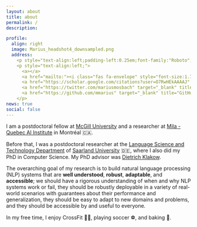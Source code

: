 ```yaml
---
layout: about
title: about
permalink: /
description: 

profile:
  align: right
  image: Marius_headshot4_downsampled.png
  address: 
    <p style="text-align:left;padding-left:0.25em;font-family:"Roboto",sans-serif;">Feel free to get in touch:</p>
    <p style="text-align:left;">
      <a></a>
      <a href="mailto:"><i class="fas fa-envelope" style="font-size:1.7em;padding-left:0.75em;padding-top:0.25em;padding-right:0.25em"</i></a>
      <a href="https://scholar.google.com/citations?user=O7RwHEkAAAAJ" target="_blank" title="Google Scholar"><i class="ai ai-google-scholar" style="font-size:1.7em;padding-right:0.25em"></i></a>
      <a href="https://twitter.com/mariusmosbach" target="_blank" title="Twitter"><i class="fab fa-twitter" style="font-size:1.7em;padding-right:0.25em"></i></a>
      <a href="https://github.com/mmarius" target="_blank" title="GitHub"><i class="fab fa-github" style="font-size:1.7em;padding-right:0.25em"></i></a>
    </p>
news: true
social: false
---
```


I am a postdoctoral fellow at [McGill University](https://www.mcgill.ca/) and a researcher at [Mila - Quebec AI Institute](https://mila.quebec/en/) in Montréal :canada:. 
<!-- I am a member of the [McGill NLP group](https://mcgill-nlp.github.io/). -->

Before that, I was a postdoctoral researcher at the [Language Science and Technology Department](https://www.uni-saarland.de/en/department/lst.html) of [Saarland University](https://www.uni-saarland.de/en/home.html) :de:, where I also did my PhD in Computer Science. My PhD advisor was [Dietrich Klakow](https://scholar.google.de/citations?user=_HtGYmoAAAAJ&hl=en&oi=ao).

The overarching goal of my research is to build natural language processing (NLP) systems that are **well understood**, **robust**, **adaptable**, and **accessible**; we should have a rigorous understanding of when and why NLP systems work or fail, they should be robustly deployable in a variety of real-world scenarios with guarantees about their performance and generalization, they should be easy to adapt to new domains and problems, and they should be accessible by and useful to everyone.

In my free time, I enjoy CrossFit :weight_lifting_man:, playing soccer :soccer:, and baking :cake:.

